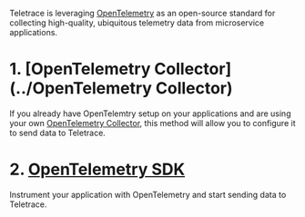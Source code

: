 Teletrace is leveraging [OpenTelemetry](https://opentelemetry.io/) as an open-source standard for collecting high-quality, ubiquitous telemetry data from microservice applications.

# 1. [OpenTelemetry Collector](../OpenTelemetry Collector)

If you already have OpenTelemtry setup on your applications and are using your own [OpenTelemetry Collector](https://opentelemetry.io/docs/collector/getting-started/ "OpenTelemetry Collector"), this method will allow you to configure it to send data to Teletrace.

# 2. [OpenTelemetry SDK](../OpenTelemetry-SDK/JavaScript)

Instrument your application with OpenTelemetry and start sending data to Teletrace.

